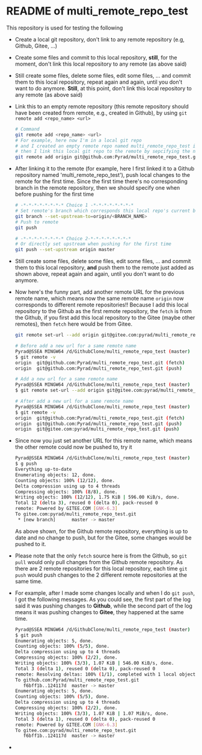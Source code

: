# README of multi_remote_repo_test

This repository is used for testing the following

- Create a local git repository, don't link to any remote repository (e.g, Github, Gitee, ...)

- Create some files and commit to this local repository, **still**, for the moment, don't link this local repository to any remote (as above said)

- Still create some files, delete some files, edit some files, ... and commit them to this local repository, repeat again and again, until you don't want to do anymore. **Still**, at this point, don't link this local repository to any remote (as above said)

- Link this to an empty remote repository (this remote repository should have been created from remote, e.g., created in Github), by using `git remote add <repo_name> <url>`

  ```sh
  # Command
  git remote add <repo_name> <url>
  # For example, here now I'm in a local git repo
  # and I created an empty remote repo named multi_remote_repo_test in Github,
  # then I link this local git repo to the remote by sepcifying the name and its URL
  git remote add origin git@github.com:Pyrad/multi_remote_repo_test.git
  ```

- After linking it to the remote (for example, here I first linked it to a Github repository named 'multi_remote_repo_test'), push local changes to the remote for the first time. 
  Since the first time there's no corresponding branch in the remote repository, then we should specify one when before pushing for the first time

  ```sh
  # -*-*-*-*-*-*-*-* Choice 1 -*-*-*-*-*-*-*-*
  # Set remote's branch which corresponds this local repo's current branch
  git branch --set-upstream-to=origin/<BRANCH_NAME>
  # Push to remote
  git push
  
  # -*-*-*-*-*-*-*-* Choice 2-*-*-*-*-*-*-*-*
  # Or directly set upstream when pushing for the first time
  git push --set-upstream origin master
  ```

  

- Still create some files, delete some files, edit some files, ... and commit them to this local repository, **and** push them to the remote just added as shown above, repeat again and again, until you don't want to do anymore.

- Now here's the funny part, add another remote URL for the previous remote name, which means now the same remote name `origin` now corresponds to different remote repositories!!
  Because I add this local repository to the Github as the first remote repository, the `fetch` is from the Github, if you first add this local repository to the Gitee (maybe other remotes), then `fetch` here would be from Gitee.

  ```sh
  git remote set-url --add origin git@gitee.com:pyrad/multi_remote_repo_test.git
  
  # Before add a new url for a same remote name
  Pyrad@SSEA MINGW64 /d/GithubClone/multi_remote_repo_test (master)
  $ git remote -v
  origin  git@github.com:Pyrad/multi_remote_repo_test.git (fetch)
  origin  git@github.com:Pyrad/multi_remote_repo_test.git (push)
  
  # Add a new url for a same remote name
  Pyrad@SSEA MINGW64 /d/GithubClone/multi_remote_repo_test (master)
  $ git remote set-url --add origin git@gitee.com:pyrad/multi_remote_repo_test.git
  
  # After add a new url for a same remote name
  Pyrad@SSEA MINGW64 /d/GithubClone/multi_remote_repo_test (master)
  $ git remote -v
  origin  git@github.com:Pyrad/multi_remote_repo_test.git (fetch)
  origin  git@github.com:Pyrad/multi_remote_repo_test.git (push)
  origin  git@gitee.com:pyrad/multi_remote_repo_test.git (push)
  ```

  

- Since now you just set another URL for this remote name, which means the other remote could now be pushed to, try it

  ```sh
  Pyrad@SSEA MINGW64 /d/GithubClone/multi_remote_repo_test (master)
  $ g push
  Everything up-to-date
  Enumerating objects: 12, done.
  Counting objects: 100% (12/12), done.
  Delta compression using up to 4 threads
  Compressing objects: 100% (8/8), done.
  Writing objects: 100% (12/12), 1.75 KiB | 596.00 KiB/s, done.
  Total 12 (delta 3), reused 0 (delta 0), pack-reused 0
  remote: Powered by GITEE.COM [GNK-6.3]
  To gitee.com:pyrad/multi_remote_repo_test.git
   * [new branch]      master -> master
  ```

  As above shown, for the Github remote repository, everything is up to date and no change to push, but for the Gitee, some changes would be pushed to it.

- Please note that the only `fetch` source here is from the Github, so `git pull` would only pull changes from the Github remote repository. 
  As there are 2 remote repositories for this local repository, each time `git push` would push changes to the 2 different remote repositories at the same time.

- For example, after I made some changes locally and when I do `git push`, I got the following messages. As you could see, the first part of the log said it was pushing changes to **Github**, while the second part of the log means it was pushing changes to **Gitee**, they happened at the same time.

  ```sh
  Pyrad@SSEA MINGW64 /d/GithubClone/multi_remote_repo_test (master)
  $ git push
  Enumerating objects: 5, done.
  Counting objects: 100% (5/5), done.
  Delta compression using up to 4 threads
  Compressing objects: 100% (2/2), done.
  Writing objects: 100% (3/3), 1.07 KiB | 546.00 KiB/s, done.
  Total 3 (delta 1), reused 0 (delta 0), pack-reused 0
  remote: Resolving deltas: 100% (1/1), completed with 1 local object.
  To github.com:Pyrad/multi_remote_repo_test.git
     f6bff1b..124117d  master -> master
  Enumerating objects: 5, done.
  Counting objects: 100% (5/5), done.
  Delta compression using up to 4 threads
  Compressing objects: 100% (2/2), done.
  Writing objects: 100% (3/3), 1.07 KiB | 1.07 MiB/s, done.
  Total 3 (delta 1), reused 0 (delta 0), pack-reused 0
  remote: Powered by GITEE.COM [GNK-6.3]
  To gitee.com:pyrad/multi_remote_repo_test.git
     f6bff1b..124117d  master -> master
  
  ```

  

- 